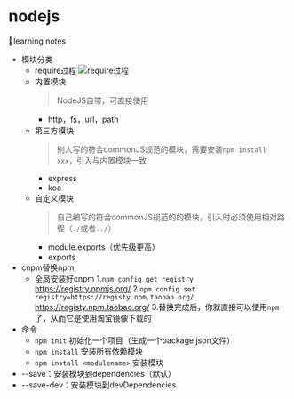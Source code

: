 # nodejs
🎈learning notes
* 模块分类
    * require过程
        <img alt="require过程" src="https://github.com/1999hk/nodejs/img/模块加载过程.jpg">
    * 内置模块
        > NodeJS自带，可直接使用
        * http，fs，url，path
    * 第三方模块
        > 别人写的符合commonJS规范的模块，需要安装`npm install xxx`，引入与内置模块一致
        * express
        * koa
    * 自定义模块
        > 自己编写的符合commonJS规范的的模块，引入时必须使用相对路径（`./`或者`../`）
        * module.exports（优先级更高）
        * exports
* cnpm替换npm
    * 全局安装好cnpm
    1.`npm config get registry`     https://registry.npmjs.org/
    2.`npm config set registry=https://registy.npm.taobao.org/`    https://registy.npm.taobao.org/
    3.替换完成后，你就直接可以使用`npm`了，从而它是使用淘宝镜像下载的
* 命令
    * `npm init`                      初始化一个项目（生成一个package.json文件）
    * `npm install`                   安装所有依赖模块
    * `npm install <modulename>`      安装模块
* --save：安装模块到dependencies（默认）
* --save-dev：安装模块到devDependencies
